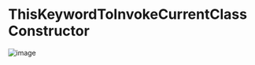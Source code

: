 # ThisKeywordToInvokeCurrentClassConstructor

![image](https://github.com/Brindasiva/ThisKeywordToInvokeCurrentClassConstructor/assets/124075213/65fa5ab4-3029-4163-9083-ba343d7709b2)
